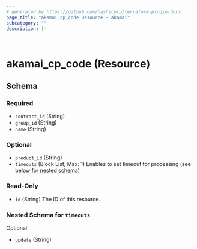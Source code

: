 ```yaml
---
# generated by https://github.com/hashicorp/terraform-plugin-docs
page_title: "akamai_cp_code Resource - akamai"
subcategory: ""
description: |-
  
---
```


# akamai_cp_code (Resource)





<!-- schema generated by tfplugindocs -->
## Schema

### Required

- `contract_id` (String)
- `group_id` (String)
- `name` (String)

### Optional

- `product_id` (String)
- `timeouts` (Block List, Max: 1) Enables to set timeout for processing (see [below for nested schema](#nestedblock--timeouts))

### Read-Only

- `id` (String) The ID of this resource.

<a id="nestedblock--timeouts"></a>
### Nested Schema for `timeouts`

Optional:

- `update` (String)
